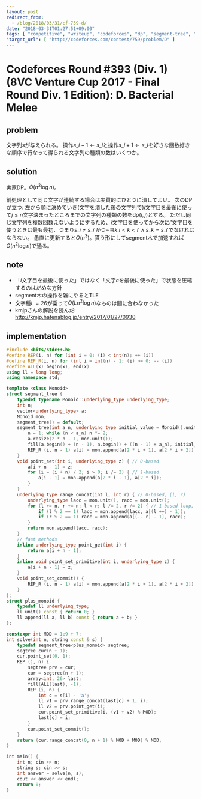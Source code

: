 ```yaml
---
layout: post
redirect_from:
  - /blog/2018/03/31/cf-759-d/
date: "2018-03-31T01:27:51+09:00"
tags: [ "competitive", "writeup", "codeforces", "dp", "segment-tree", "inline-dp" ]
"target_url": [ "http://codeforces.com/contest/759/problem/D" ]
---
```


# Codeforces Round #393 (Div. 1) (8VC Venture Cup 2017 - Final Round Div. 1 Edition): D. Bacterial Melee

## problem

文字列$s$が与えられる。
操作$s\_{i - 1} \gets s\_i$と操作$s\_{i + 1} \gets s\_i$を好きな回数好きな順序で行なって得られる文字列の種類の数はいくつか。

## solution

実家DP。$O(n^2 \log n)$。

前処理として同じ文字が連続する場合は実質的にひとつに潰してよい。
次のDPが立つ: 左から順に決めていき(文字を潰した後の文字列で)$i$文字目を最後に使って$j \le n$文字決まったところまでの文字列の種類の数を$\mathrm{dp}(i, j)$とする。
ただし同じ文字列を複数回数えないようにするため、$i$文字目を使ってから次に$i'$文字目を使うときは最も最初、つまり$s\_i \ne s\_{i'}$かつ$\lnot \exists k. i \lt k \lt i' \land s\_k = s\_{i'}$でなければならない。
愚直に更新すると$O(n^3)$。貰う形にしてsegment木で加速すれば$O(n^2 \log n)$で通る。


## note

-   「$i$文字目を最後に使った」ではなく「文字$c$を最後に使った」で状態を圧縮するのはだめな方針
-   segment木の操作を雑にやるとTLE
-   文字種$L = 26$が乗って$O(L n^2 \log n)$なものは間に合わなかった
-   kmjpさんの解説を読んだ: <http://kmjp.hatenablog.jp/entry/2017/01/27/0930>

## implementation

``` c++
#include <bits/stdc++.h>
#define REP(i, n) for (int i = 0; (i) < int(n); ++ (i))
#define REP_R(i, n) for (int i = int(n) - 1; (i) >= 0; -- (i))
#define ALL(x) begin(x), end(x)
using ll = long long;
using namespace std;

template <class Monoid>
struct segment_tree {
    typedef typename Monoid::underlying_type underlying_type;
    int n;
    vector<underlying_type> a;
    Monoid mon;
    segment_tree() = default;
    segment_tree(int a_n, underlying_type initial_value = Monoid().unit(), Monoid const & a_mon = Monoid()) : mon(a_mon) {
        n = 1; while (n < a_n) n *= 2;
        a.resize(2 * n - 1, mon.unit());
        fill(a.begin() + (n - 1), a.begin() + ((n - 1) + a_n), initial_value); // set initial values
        REP_R (i, n - 1) a[i] = mon.append(a[2 * i + 1], a[2 * i + 2]); // propagate initial values
    }
    void point_set(int i, underlying_type z) { // 0-based
        a[i + n - 1] = z;
        for (i = (i + n) / 2; i > 0; i /= 2) { // 1-based
            a[i - 1] = mon.append(a[2 * i - 1], a[2 * i]);
        }
    }
    underlying_type range_concat(int l, int r) { // 0-based, [l, r)
        underlying_type lacc = mon.unit(), racc = mon.unit();
        for (l += n, r += n; l < r; l /= 2, r /= 2) { // 1-based loop, 2x faster than recursion
            if (l % 2 == 1) lacc = mon.append(lacc, a[(l ++) - 1]);
            if (r % 2 == 1) racc = mon.append(a[(-- r) - 1], racc);
        }
        return mon.append(lacc, racc);
    }
    // fast methods
    inline underlying_type point_get(int i) {
        return a[i + n - 1];
    }
    inline void point_set_primitive(int i, underlying_type z) {
        a[i + n - 1] = z;
    }
    void point_set_commit() {
        REP_R (i, n - 1) a[i] = mon.append(a[2 * i + 1], a[2 * i + 2]);
    }
};
struct plus_monoid {
    typedef ll underlying_type;
    ll unit() const { return 0; }
    ll append(ll a, ll b) const { return a + b; }
};

constexpr int MOD = 1e9 + 7;
int solve(int n, string const & s) {
    typedef segment_tree<plus_monoid> segtree;
    segtree cur(n + 1);
    cur.point_set(0, 1);
    REP (j, n) {
        segtree prv = cur;
        cur = segtree(n + 1);
        array<int, 26> last;
        fill(ALL(last), -1);
        REP (i, n) {
            int c = s[i] - 'a';
            ll v1 = prv.range_concat(last[c] + 1, i);
            ll v2 = prv.point_get(i);
            cur.point_set_primitive(i, (v1 + v2) % MOD);
            last[c] = i;
        }
        cur.point_set_commit();
    }
    return (cur.range_concat(0, n + 1) % MOD + MOD) % MOD;
}

int main() {
    int n; cin >> n;
    string s; cin >> s;
    int answer = solve(n, s);
    cout << answer << endl;
    return 0;
}
```
